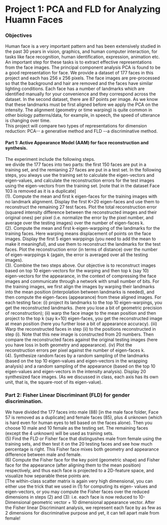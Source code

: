 # Project 1: PCA and FLD for Analyzing Huamn Faces

### Objectives
Human face is a very important pattern and has been extensively studied in the past 30 years in vision, graphics, and human computer interaction, for tasks like face recognition, human identification, expression, animation etc. An important step for these tasks is to extract effective representations from the face images. The principal component analysis PCA is found to be a good representation for face.
We provide a dataset of 177 faces in this project and each has 256 x 256 pixels. The face images are pre-processed so that the background and hair are removed and the faces have similar lighting conditions. Each face has a number of landmarks which are identified manually for your convenience and they correspond across the dataset. In the second dataset, there are 87 points per image. As we know that these landmarks must be first aligned before we apply the PCA on the intensity. The alignment (geometry or time warping) is quite common in other biology patterns/data, for example, in speech, the speed of utterance is changing over time.  
This project will compare two types of representations for dimension reduction: PCA-- a generative method and FLD --a discriminative method.

#### Part 1: Active Appearance Model (AAM) for face reconstruction and synthesis.
The experiment include the following steps.  
we divide the 177 faces into two parts: the first 150 faces are put in a training set, and the remianing 27 faces are put in a test set. In the following steps, you always use the training set to calculate the eigen-vectors and eigen-values, and calculate the reconstruction errors for the test images using the eigen-vectors from the training set. [note that in the dataset Face 103 is removed as it is a duplicate]  
(1). Compute the mean and first k eigen-faces for the training images with no landmark alignment. Display the first K=20 eigen-faces and use them to reconstruct the remaining 27 test faces. Plot the total reconstruction error (squared intensity difference between the reconstructed images and their original ones) per pixel (i.e. normalize the error by the pixel number, and average over the testing images) over the number of eigen-faces k.  
(2). Compute the mean and first k-eigen-warpping of the landmarks for the training faces. Here warping means displacement of points on the face images. Display the first 5 eigen warppings (you need to add the mean to make it meaningful), and use them to reconstruct the landmarks for the test faces. Plot the reconstruction error (in terms of distance) over the number of eigen-warppings k (again, the error is averaged over all the testing images).  
(3). Combine the two steps above. Our objective is to reconstruct images based on top 10 eigen-vectors for the warping and then top k (say 10) eigen-vectors for the appearance, in the context of compressing the face images and communicate through a network with small number of bits. For the training images, we first align the images by warping their landmarks into the mean position (interpolation between landmarks is needed), and then compute the eigen-faces (appearance) from these aligned images. For each testing face: (i) project its landmarks to the top 10 eigen-warpings, you get the reconstructed landmarks. (here you lose a bit of geometric precision of reconstruction); (ii) warp the face image to the mean position and then project to the top k (say k=10) eigen-faces, you get the reconstructed image at mean position (here you further lose a bit of appearance accuracy). (iii) Warp the reconstructed faces in step (ii) to the positions reconstructed in step (i). Note that this new image is constructed from 20 numbers. Then compare the reconstructed faces against the original testing images (here you have loss in both geometry and appearance). (iv) Plot the reconstruction errors per pixel against the number of eigen-faces k.  
(4). Synthesize random faces by a random sampling of the landmarks (based on the top 10 eigen-values and eigen-vectors in the wrapping analysis) and a random sampling of the appearance (based on the top 10 eigen-values and eigen-vectors in the intensity analysis). Display 20 synthesized face images. (As we discussed in class, each axis has its own unit, that is, the square-root of its eigen-value).

### Part 2: Fisher Linear Discriminant (FLD) for gender discrimination.
We have divided the 177 faces into male (88) [in the male face folder, Face 57 is removed as a duplicate] and female faces (85), plus 4 unknown (which is hard even for human eyes to tell based on the faces alone). Then you choose 10 male and 10 female as the testing set. The remaining faces (except the 4 unknown) will be used as training sets.  
(5) Find the FLD or Fisher face that distingushes male from female using the training sets, and then test it on the 20 testing faces and see how much percentage is right. This Fisher face mixes both geometry and appearance difference between male and female.  
(6) Compute the Fisher face for the key point (geometric shape) and Fisher face for the appearance (after aligning them to the mean position) respectively, and thus each face is projected to a 2D-feature space, and visualize how separable these points are.  
[The within-class scatter matrix is again very high dimensional, you can either use the trick that we used in (1) for computing its eigen- values and eigen-vectors, or you may compute the Fisher faces over the reduced dimensions in steps (2) and (3): i.e. each face is now reduced to 10-Dimensional geometric vector + 10 dimensional appearance vector. After the Fisher linear Discriminant analysis, we represent each face by as few as 2 dimensions for discriminative purpose and yet, it can tell apart male from female!
